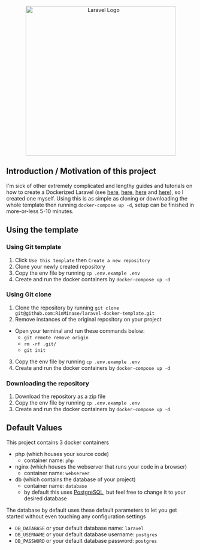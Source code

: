 <p align="center"><a href="https://laravel.com" target="_blank"><img src="https://raw.githubusercontent.com/laravel/art/master/logo-lockup/5%20SVG/2%20CMYK/1%20Full%20Color/laravel-logolockup-cmyk-red.svg" width="400" alt="Laravel Logo"></a></p>

## Introduction / Motivation of this project
I'm sick of other extremely complicated and lengthy guides and tutorials on how to create a Dockerized Laravel (see [here](https://www.cloudsigma.com/deploying-laravel-nginx-and-mysql-with-docker-compose/), [here](https://www.digitalocean.com/community/tutorials/how-to-install-and-set-up-laravel-with-docker-compose-on-ubuntu-22-04), [here](https://blog.logrocket.com/how-to-run-laravel-docker-compose-ubuntu-v22-04/) and [here](https://www.twilio.com/blog/get-started-docker-laravel)), so I created one myself. Using this is as simple as cloning or downloading the whole template then running `docker-compose up -d`, setup can be finished in more-or-less 5-10 minutes.

## Using the template

### Using Git template
1. Click `Use this template` then `Create a new repository`
2. Clone your newly created repository
3. Copy the env file by running `cp .env.example .env`
4. Create and run the docker containers by `docker-compose up -d`

### Using Git clone
1. Clone the repository by running `git clone git@github.com:RinMinase/laravel-docker-template.git`
2. Remove instances of the original repository on your project
  - Open your terminal and run these commands below:
    - `git remote remove origin`
    - `rm -rf .git/`
    - `git init`
3. Copy the env file by running `cp .env.example .env`
4. Create and run the docker containers by `docker-compose up -d`

### Downloading the repository
1. Download the repository as a zip file
2. Copy the env file by running `cp .env.example .env`
3. Create and run the docker containers by `docker-compose up -d`

## Default Values
This project contains 3 docker containers
- php (which houses your source code)
  - container name: `php`
- nginx (which houses the webserver that runs your code in a browser)
  - container name: `webserver`
- db (which contains the database of your project)
  - container name: `database`
  - by default this uses [PostgreSQL](https://www.postgresql.org/), but feel free to change it to your desired database

The database by default uses these default parameters to let you get started without even touching any configuration settings
- `DB_DATABASE` or your default database name: `laravel`
- `DB_USERNAME` or your default database username: `postgres`
- `DB_PASSWORD` or your default database password: `postgres`
